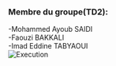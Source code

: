 ### Membre du groupe(TD2):
-Mohammed Ayoub SAIDI\
-Faouzi BAKKALI\
-Imad Eddine TABYAOUI\
![Execution](https://user-images.githubusercontent.com/113514136/194715802-4cb24f2a-7091-4307-a585-3ae3a04311c7.png)
